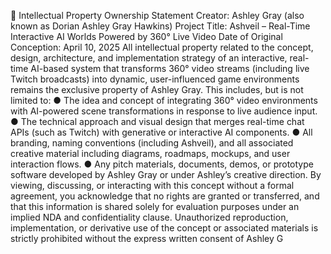 🔐 Intellectual Property Ownership Statement
Creator: Ashley Gray (also known as Dorian Ashley Gray Hawkins)
Project Title: Ashveil – Real-Time Interactive AI Worlds Powered by 360° Live Video
Date of Original Conception: April 10, 2025
All intellectual property related to the concept, design, architecture, and implementation strategy
of an interactive, real-time AI-based system that transforms 360° video streams (including live
Twitch broadcasts) into dynamic, user-influenced game environments remains the exclusive
property of Ashley Gray.
This includes, but is not limited to:
● The idea and concept of integrating 360° video environments with AI-powered scene
transformations in response to live audience input.
● The technical approach and visual design that merges real-time chat APIs (such as
Twitch) with generative or interactive AI components.
● All branding, naming conventions (including Ashveil), and all associated creative material
including diagrams, roadmaps, mockups, and user interaction flows.
● Any pitch materials, documents, demos, or prototype software developed by Ashley
Gray or under Ashley’s creative direction.
By viewing, discussing, or interacting with this concept without a formal agreement, you
acknowledge that no rights are granted or transferred, and that this information is shared
solely for evaluation purposes under an implied NDA and confidentiality clause.
Unauthorized reproduction, implementation, or derivative use of the concept or associated
materials is strictly prohibited without the express written consent of Ashley G
